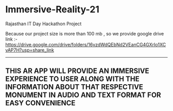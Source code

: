 # Immersive-Reality-21
Rajasthan IT Day Hackathon Project

Because our project size is more than 100 mb , so we provide google drive link :- 
https://drive.google.com/drive/folders/16vzdWdQEbNd2VEanCG4GXrIo1XCvAP7H?usp=share_link

--------------------------------------------------------------------------------------------------
THIS AR APP WILL PROVIDE AN IMMERSIVE EXPERIENCE TO USER ALONG WITH THE INFORMATION ABOUT THAT RESPECTIVE MONUMENT IN AUDIO AND TEXT FORMAT FOR EASY CONVENIENCE 
--------------------------------------------------------------------------------------------------
